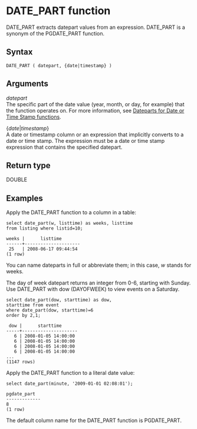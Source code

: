 # DATE\_PART function<a name="r_DATE_PART_function"></a>

DATE\_PART extracts datepart values from an expression\. DATE\_PART is a synonym of the PGDATE\_PART function\. 

## Syntax<a name="r_DATE_PART_function-synopsis"></a>

```
DATE_PART ( datepart, {date|timestamp} )
```

## Arguments<a name="r_DATE_PART_function-arguments"></a>

 *datepart*   
The specific part of the date value \(year, month, or day, for example\) that the function operates on\. For more information, see [Dateparts for Date or Time Stamp functions](r_Dateparts_for_datetime_functions.md)\. 

\{*date*\|*timestamp*\}  
A date or timestamp column or an expression that implicitly converts to a date or time stamp\. The expression must be a date or time stamp expression that contains the specified datepart\. 

## Return type<a name="r_DATE_PART_function-return-type"></a>

DOUBLE

## Examples<a name="r_DATE_PART_function-examples"></a>

Apply the DATE\_PART function to a column in a table: 

```
select date_part(w, listtime) as weeks, listtime
from listing where listid=10;

weeks |      listtime
------+---------------------
 25   | 2008-06-17 09:44:54
(1 row)
```

You can name dateparts in full or abbreviate them; in this case, *w* stands for weeks\. 

The day of week datepart returns an integer from 0\-6, starting with Sunday\. Use DATE\_PART with dow \(DAYOFWEEK\) to view events on a Saturday\. 

```
select date_part(dow, starttime) as dow,
starttime from event
where date_part(dow, starttime)=6
order by 2,1;

 dow |      starttime
-----+---------------------
   6 | 2008-01-05 14:00:00
   6 | 2008-01-05 14:00:00
   6 | 2008-01-05 14:00:00
   6 | 2008-01-05 14:00:00
...
(1147 rows)
```

Apply the DATE\_PART function to a literal date value: 

```
select date_part(minute, '2009-01-01 02:08:01');

pgdate_part
-------------
8
(1 row)
```

The default column name for the DATE\_PART function is PGDATE\_PART\. 